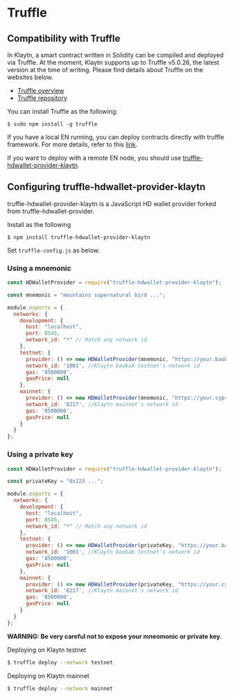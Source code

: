 # Truffle

## Compatibility with Truffle <a id="compatibility-with-truffle"></a>

In Klaytn, a smart contract written in Solidity can be compiled and deployed via Truffle. At the moment, Klaytn supports up to Truffle v5.0.26, the latest version at the time of writing. Please find details about Truffle on the websites below.

* [Truffle overview](https://trufflesuite.com/docs/truffle/overview)
* [Truffle repository](https://github.com/trufflesuite/truffle)

You can install Truffle as the following:

```text
$ sudo npm install -g truffle
```

If you have a local EN running, you can deploy contracts directly with truffle framework. For more details, refer to this [link](../../getting-started/quick-start/deploy-a-smart-contract.md#deploying-a-smart-contract-using-truffle).

If you want to deploy with a remote EN node, you should use [truffle-hdwallet-provider-klaytn](https://www.npmjs.com/package/truffle-hdwallet-provider-klaytn).

## Configuring truffle-hdwallet-provider-klaytn <a id="configuring-truffle-hdwallet-provider-klaytn"></a>

truffle-hdwallet-provider-klaytn is a JavaScript HD wallet provider forked from truffle-hdwallet-provider.

Install as the following

```text
$ npm install truffle-hdwallet-provider-klaytn
```

Set `truffle-config.js` as below.

### Using a mnemonic <a id="using-a-mnemonic"></a>

```javascript
const HDWalletProvider = require("truffle-hdwallet-provider-klaytn");

const mnemonic = "mountains supernatural bird ...";

module.exports = {
  networks: {
    development: {
      host: "localhost",
      port: 8545,
      network_id: "*" // Match any network id
    },
    testnet: {
      provider: () => new HDWalletProvider(mnemonic, "https://your.baobab.en.url.:8651"),
      network_id: '1001', //Klaytn baobab testnet's network id
      gas: '8500000',
      gasPrice: null
    },
    mainnet: {
      provider: () => new HDWalletProvider(mnemonic, "https://your.cypress.en.url:8651"),
      network_id: '8217', //Klaytn mainnet's network id
      gas: '8500000',
      gasPrice: null
    }
  }
};
```

### Using a private key <a id="using-a-private-key"></a>

```javascript
const HDWalletProvider = require("truffle-hdwallet-provider-klaytn");

const privateKey = "0x123 ...";

module.exports = {
  networks: {
    development: {
      host: "localhost",
      port: 8545,
      network_id: "*" // Match any network id
    },
    testnet: {
      provider: () => new HDWalletProvider(privateKey, "https://your.baobab.en.url:8651"),
      network_id: '1001', //Klaytn baobab testnet's network id
      gas: '8500000',
      gasPrice: null
    },
    mainnet: {
      provider: () => new HDWalletProvider(privateKey, "https://your.cypress.en.url:8651"),
      network_id: '8217', //Klaytn mainnet's network id
      gas: '8500000',
      gasPrice: null
    }
  }
};
```

**WARNING: Be very careful not to expose your mneomonic or private key.**

Deploying on Klaytn testnet

```bash
$ truffle deploy --network testnet
```

Deploying on Klaytn mainnet

```bash
$ truffle deploy --network mainnet
```

